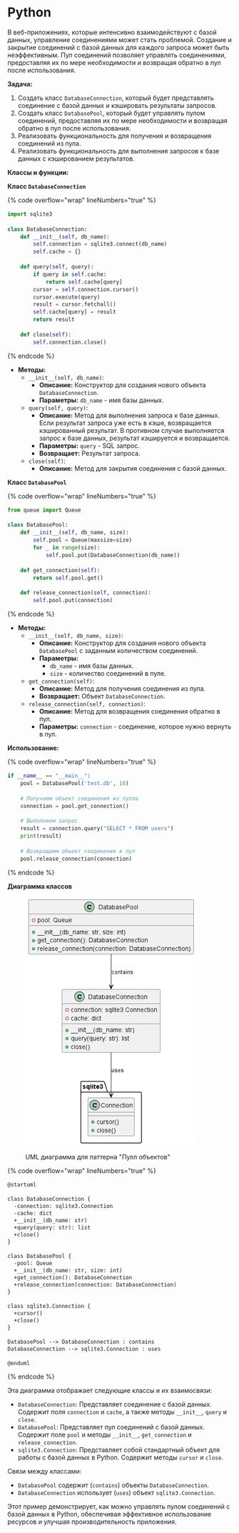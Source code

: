 # Python

В веб-приложениях, которые интенсивно взаимодействуют с базой данных, управление соединениями может стать проблемой. Создание и закрытие соединений с базой данных для каждого запроса может быть неэффективным. Пул соединений позволяет управлять соединениями, предоставляя их по мере необходимости и возвращая обратно в пул после использования.

**Задача:**

1. Создать класс `DatabaseConnection`, который будет представлять соединение с базой данных и кэшировать результаты запросов.
2. Создать класс `DatabasePool`, который будет управлять пулом соединений, предоставляя их по мере необходимости и возвращая обратно в пул после использования.
3. Реализовать функциональность для получения и возвращения соединений из пула.
4. Реализовать функциональность для выполнения запросов к базе данных с кэшированием результатов.

**Классы и функции:**

**Класс `DatabaseConnection`**

{% code overflow="wrap" lineNumbers="true" %}
```python
import sqlite3

class DatabaseConnection:
    def __init__(self, db_name):
        self.connection = sqlite3.connect(db_name)
        self.cache = {}

    def query(self, query):
        if query in self.cache:
            return self.cache[query]
        cursor = self.connection.cursor()
        cursor.execute(query)
        result = cursor.fetchall()
        self.cache[query] = result
        return result

    def close(self):
        self.connection.close()
```
{% endcode %}

* **Методы:**
  * `__init__(self, db_name)`:
    * **Описание:** Конструктор для создания нового объекта `DatabaseConnection`.
    * **Параметры:** `db_name` - имя базы данных.
  * `query(self, query)`:
    * **Описание:** Метод для выполнения запроса к базе данных. Если результат запроса уже есть в кэше, возвращается кэшированный результат. В противном случае выполняется запрос к базе данных, результат кэшируется и возвращается.
    * **Параметры:** `query` - SQL запрос.
    * **Возвращает:** Результат запроса.
  * `close(self)`:
    * **Описание:** Метод для закрытия соединения с базой данных.

**Класс `DatabasePool`**

{% code overflow="wrap" lineNumbers="true" %}
```python
from queue import Queue

class DatabasePool:
    def __init__(self, db_name, size):
        self.pool = Queue(maxsize=size)
        for _ in range(size):
            self.pool.put(DatabaseConnection(db_name))

    def get_connection(self):
        return self.pool.get()

    def release_connection(self, connection):
        self.pool.put(connection)
```
{% endcode %}

* **Методы:**
  * `__init__(self, db_name, size)`:
    * **Описание:** Конструктор для создания нового объекта `DatabasePool` с заданным количеством соединений.
    * **Параметры:**
      * `db_name` - имя базы данных.
      * `size` - количество соединений в пуле.
  * `get_connection(self)`:
    * **Описание:** Метод для получения соединения из пула.
    * **Возвращает:** Объект `DatabaseConnection`.
  * `release_connection(self, connection)`:
    * **Описание:** Метод для возвращения соединения обратно в пул.
    * **Параметры:** `connection` - соединение, которое нужно вернуть в пул.

**Использование:**

{% code overflow="wrap" lineNumbers="true" %}
```python
if __name__ == "__main__":
    pool = DatabasePool('test.db', 10)

    # Получаем объект соединения из пулла
    connection = pool.get_connection()

    # Выполняем запрос
    result = connection.query("SELECT * FROM users")
    print(result)

    # Возвращаем объект соединения в пул
    pool.release_connection(connection)
```
{% endcode %}

**Диаграмма классов**

<figure><img src="../../../../../.gitbook/assets/image (1) (1) (1) (1) (1) (1) (1) (1) (1) (1) (1) (1) (1) (1) (1) (1) (1) (1) (1) (1) (1).png" alt=""><figcaption><p>UML диаграмма для паттерна "Пулл объектов"</p></figcaption></figure>

{% code overflow="wrap" lineNumbers="true" %}
```plant-uml
@startuml

class DatabaseConnection {
  -connection: sqlite3.Connection
  -cache: dict
  +__init__(db_name: str)
  +query(query: str): list
  +close()
}

class DatabasePool {
  -pool: Queue
  +__init__(db_name: str, size: int)
  +get_connection(): DatabaseConnection
  +release_connection(connection: DatabaseConnection)
}

class sqlite3.Connection {
  +cursor()
  +close()
}

DatabasePool --> DatabaseConnection : contains
DatabaseConnection --> sqlite3.Connection : uses

@enduml
```
{% endcode %}

Эта диаграмма отображает следующие классы и их взаимосвязи:

* `DatabaseConnection`: Представляет соединение с базой данных. Содержит поля `connection` и `cache`, а также методы `__init__`, `query` и `close`.
* `DatabasePool`: Представляет пул соединений с базой данных. Содержит поле `pool` и методы `__init__`, `get_connection` и `release_connection`.
* `sqlite3.Connection`: Представляет собой стандартный объект для работы с базой данных в Python. Содержит методы `cursor` и `close`.

Связи между классами:

* `DatabasePool` содержит (`contains`) объекты `DatabaseConnection`.
* `DatabaseConnection` использует (`uses`) объект `sqlite3.Connection`.

Этот пример демонстрирует, как можно управлять пулом соединений с базой данных в Python, обеспечивая эффективное использование ресурсов и улучшая производительность приложения.

